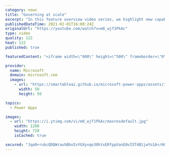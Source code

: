 ```yaml
---
category: news
title: "Governing at scale"
excerpt: "In this feature overview video series, we highlight new capabilities included in the latest update to Microsoft Power Apps.  Microsoft's Power Platform is a rich ecosystem of more than three hundred Microsoft and non-Microsoft connectors that can be leveraged by apps and flows. We are proud to introduce"
publishedDateTime: 2021-02-01T16:00:24Z
originalUrl: "https://youtube.com/watch?v=m8_wjf1PkAc"
type: video
quality: 122
heat: 122
published: true

featuredContent: "<iframe width=\"800\" height=\"500\" frameborder=\"0\" src=\"https://www.youtube.com/embed/m8_wjf1PkAc\" allow=\"accelerometer; autoplay; encrypted-media; gyroscope; picture-in-picture\" allowfullscreen></iframe>"

provider:
  name: Microsoft
  domain: microsoft.com
  images:
    - url: "https://smartableai.github.io/microsoft-power-apps/assets/images/organizations/microsoft.com-50x50.jpg"
      width: 50
      height: 50

topics:
  - Power Apps

images:
  - url: "https://i.ytimg.com/vi/m8_wjf1PkAc/maxresdefault.jpg"
    width: 1280
    height: 720
    isCached: true

secured: "Jqo0+rubcQDQWrauhBbnIvYGXyvqo30htxERfppVanE0vI5T4B1jwYo1A+/H8fz5me20jam0I29DwVO/d3oXI7aTuQz0ReQrQYiBEji90E/J2fjqnpK8c0W1C7KL0a/jOMhU6j1vW7VDYe598kSKkeprHJl28kLr6yv0qyDUTW2xLbZMX8qsw9Otq4GRZXorYul6aJFZO2gMXoYXrS3o4ix5tWIt/TvqnRg7fKQKwWMaLDvigELTHDWNdBnlmHSwrw6AclYMqITkpW7fMFDpmY3Kt6C4D3PgxuVGwUKXZ4MmdnjscY7fC3fce+V6ORvW+qPeqSUqeF4mV8pBYkrqMi20J15s5LZhP12ao5VnJ7Se1YwJQIXUU/m13hduOaxnfZcpLbn1LWeeA3giFYg9AZu7zo5AW0SzMWEWrJeE+Rs=;0UfVYaY2STf7p6VlSvJa/A=="
---
```


